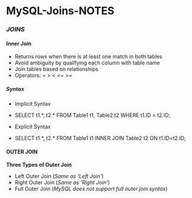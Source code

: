 # MySQL-Joins-NOTES

### _JOINS_

#### Inner Join

- Returns rows when there is at least one match in both tables
- Avoid ambiguity by qualifying each column with table name
- Join tables based on relationships
- Operators: = > < <= >=

##### Syntax 

- Implicit Syntax
 - SELECT t1.*, t2.\*
   FROM Table1 t1, Table2 t2
   WHERE t1.ID = t2.ID;

- Explicit Syntax
 - SELECT t1.*, t2.\*
   FROM Table1 t1
   INNER JOIN Table2 t2 ON t1.ID=t2.ID;

#### OUTER JOIN

**Three Types of Outer Join**

- Left Outer Join (*Same as 'Left Join'*)
- Right Outer Join (*Same as 'Right Join'*)
- Full Outer Join (*MySQL does not support full outer join syntax*)





































